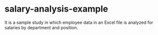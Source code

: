 # salary-analysis-example
It is a sample study in which employee data in an Excel file is analyzed for salaries by department and position.
